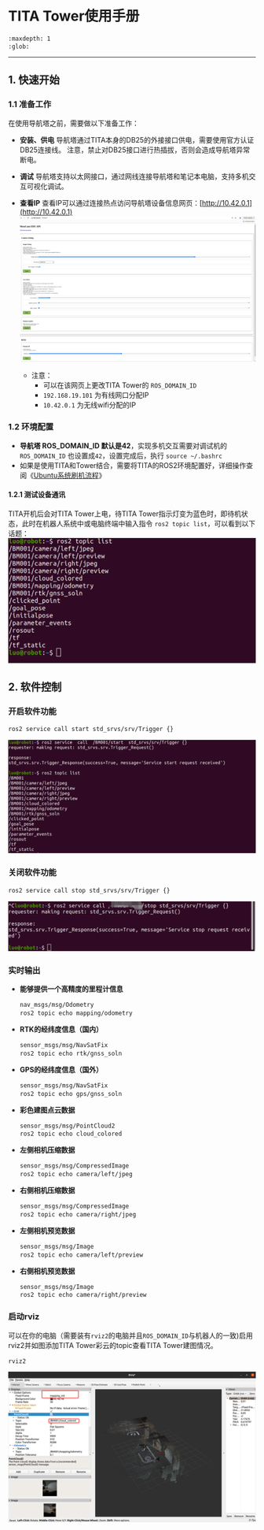 # TITA Tower使用手册

```{toctree}
:maxdepth: 1
:glob:
```

------

## 1. 快速开始

### 1.1 准备工作

在使用导航塔之前，需要做以下准备工作：

- **安装、供电**
  导航塔通过TITA本身的DB25的外接接口供电，需要使用官方认证DB25连接线。
  注意，禁止对DB25接口进行热插拔，否则会造成导航塔异常断电。

- **调试**
  导航塔支持以太网接口，通过网线连接导航塔和笔记本电脑，支持多机交互可视化调试。

- **查看IP**
  查看IP可以通过连接热点访问导航塔设备信息网页：[http://10.42.0.1](http://10.42.0.1)
  ![t1](./../_static/t10.jpg)
  - 注意：
    - 可以在该网页上更改TITA Tower的 `ROS_DOMAIN_ID`
    - `192.168.19.101` 为有线网口分配IP
    - `10.42.0.1` 为无线wifi分配的IP

### 1.2 环境配置

- **导航塔 ROS_DOMAIN_ID 默认是42**，实现多机交互需要对调试机的 `ROS_DOMAIN_ID` 也设置成`42`，设置完成后，执行 `source ~/.bashrc`
- 如果是使用TITA和Tower结合，需要将TITA的ROS2环境配置好，详细操作查阅《[Ubuntu系统刷机流程](https://tita-development-manual-uc.readthedocs.io/zh-cn/latest/pages/ubuntu-flash.html)》

#### 1.2.1 测试设备通讯

TITA开机后会对TITA Tower上电，待TITA Tower指示灯变为蓝色时，即待机状态，此时在机器人系统中或电脑终端中输入指令 `ros2 topic list`，可以看到以下话题：
 ![t3](./../_static/t3.png)

## 2. 软件控制

 
### 开启软件功能

```bash
ros2 service call start std_srvs/srv/Trigger {}
```
 ![t4](./../_static/t4.png)

### 关闭软件功能
```bash
ros2 service call stop std_srvs/srv/Trigger {}
```
 ![t5](./../_static/t5.png)

### 实时输出

- **能够提供一个高精度的里程计信息**
  ```bash
  nav_msgs/msg/Odometry
  ros2 topic echo mapping/odometry
  ```

- **RTK的经纬度信息（国内）**
  ```bash
  sensor_msgs/msg/NavSatFix
  ros2 topic echo rtk/gnss_soln
  ```

- **GPS的经纬度信息（国外）**
  ```bash
  sensor_msgs/msg/NavSatFix
  ros2 topic echo gps/gnss_soln
  ```

- **彩色建图点云数据**
  ```bash
  sensor_msgs/msg/PointCloud2
  ros2 topic echo cloud_colored
  ```

- **左侧相机压缩数据**
  ```bash
  sensor_msgs/msg/CompressedImage
  ros2 topic echo camera/left/jpeg
  ```

- **右侧相机压缩数据**
  ```bash
  sensor_msgs/msg/CompressedImage
  ros2 topic echo camera/right/jpeg
  ```

- **左侧相机预览数据**
  ```bash
  sensor_msgs/msg/Image
  ros2 topic echo camera/left/preview
  ```

- **右侧相机预览数据**
  ```bash
  sensor_msgs/msg/Image
  ros2 topic echo camera/right/preview
  ```

### 启动rviz
可以在你的电脑（需要装有`rviz2`的电脑并且`ROS_DOMAIN_ID`与机器人的一致)启用rviz2并如图添加TITA Tower彩云的topic查看TITA Tower建图情况。
```bash
rviz2
```
 ![t6](./../_static/t6.PNG)







